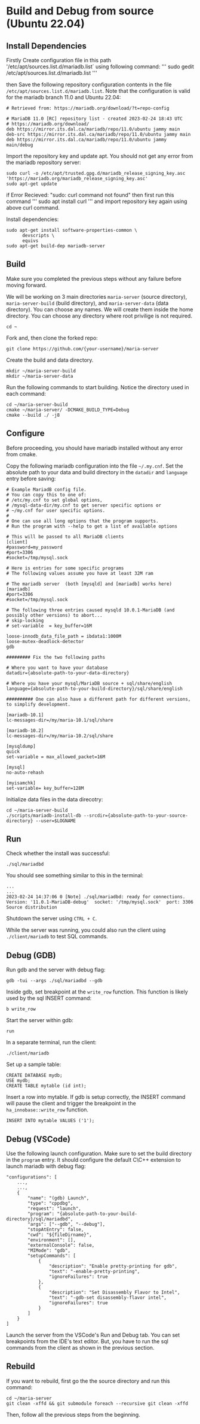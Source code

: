 # Build and Debug from source (Ubuntu 22.04)

## Install Dependencies
Firstly Create configuration file in this path '/etc/apt/sources.list.d/mariadb.list` using following command:
'''
sudo gedit /etc/apt/sources.list.d/mariadb.list
'''

then Save the following repository configuration contents in the file `/etc/apt/sources.list.d/mariadb.list`. Note that the configuration is valid for the mariadb branch 11.0 and Ubuntu 22.04:
```
# Retrieved from: https://mariadb.org/download/?t=repo-config

# MariaDB 11.0 [RC] repository list - created 2023-02-24 18:43 UTC
# https://mariadb.org/download/
deb https://mirror.its.dal.ca/mariadb/repo/11.0/ubuntu jammy main
deb-src https://mirror.its.dal.ca/mariadb/repo/11.0/ubuntu jammy main
deb https://mirror.its.dal.ca/mariadb/repo/11.0/ubuntu jammy main/debug
```

Import the repository key and update apt. You should not get any error from the mariadb repository server:

```
sudo curl -o /etc/apt/trusted.gpg.d/mariadb_release_signing_key.asc 'https://mariadb.org/mariadb_release_signing_key.asc'
sudo apt-get update
```
if Error Recieved: "sudo: curl command not found" then first run this command
'''
sudo apt install curl
'''
and import repository key again using above curl command.

Install dependencies:
```
sudo apt-get install software-properties-common \
      devscripts \
      equivs
sudo apt-get build-dep mariadb-server
```

## Build

Make sure you completed the previous steps without any failure before moving forward.

We will be working on 3 main directories `maria-server` (source directory), `maria-server-build` (build directory), and `maria-server-data` (data directory). You can choose any names. We will create them inside the home directory. You can choose any directory where root privilige is not required.
```
cd ~
```

Fork and, then clone the forked repo:

```
git clone https://github.com/{your-username}/maria-server
```

Create the build and data directory.
```
mkdir ~/maria-server-build
mkdir ~/maria-server-data
```

Run the following commands to start building. Notice the directory used in each command:
```
cd ~/maria-server-build
cmake ~/maria-server/ -DCMAKE_BUILD_TYPE=Debug
cmake --build ./ -j8
```

## Configure

Before proceeding, you should have mariadb installed without any error from cmake.

Copy the following mariadb configuration into the file `~/.my.cnf`. Set the absolute path to your data and build directory in the `datadir` and `language` entry before saving:
```
# Example MariadB config file.
# You can copy this to one of:
# /etc/my.cnf to set global options,
# /mysql-data-dir/my.cnf to get server specific options or
# ~/my.cnf for user specific options.
#
# One can use all long options that the program supports.
# Run the program with --help to get a list of available options

# This will be passed to all MariaDB clients
[client]
#password=my_password
#port=3306
#socket=/tmp/mysql.sock

# Here is entries for some specific programs
# The following values assume you have at least 32M ram

# The mariadb server  (both [mysqld] and [mariadb] works here)
[mariadb]
#port=3306
#socket=/tmp/mysql.sock

# The following three entries caused mysqld 10.0.1-MariaDB (and possibly other versions) to abort...
# skip-locking
# set-variable  = key_buffer=16M

loose-innodb_data_file_path = ibdata1:1000M
loose-mutex-deadlock-detector
gdb

######### Fix the two following paths

# Where you want to have your database
datadir={absolute-path-to-your-data-directory}

# Where you have your mysql/MariaDB source + sql/share/english
language={absolute-path-to-your-build-directory}/sql/share/english

########## One can also have a different path for different versions, to simplify development.

[mariadb-10.1]
lc-messages-dir=/my/maria-10.1/sql/share

[mariadb-10.2]
lc-messages-dir=/my/maria-10.2/sql/share

[mysqldump]
quick
set-variable = max_allowed_packet=16M

[mysql]
no-auto-rehash

[myisamchk]
set-variable= key_buffer=128M
```

Initialize data files in the data direcotry:
```
cd ~/maria-server-build
./scripts/mariadb-install-db --srcdir={absolute-path-to-your-source-directory} --user=$LOGNAME
```

## Run

Check whether the install was successful:
```
./sql/mariadbd
```

You should see something similar to this in the terminal:
```
...
...
2023-02-24 14:37:06 0 [Note] ./sql/mariadbd: ready for connections.
Version: '11.0.1-MariaDB-debug'  socket: '/tmp/mysql.sock'  port: 3306  Source distribution
```

Shutdown the server using `CTRL + C`.

While the server was running, you could also run the client using `./client/mariadb` to test SQL commands.

## Debug (GDB)

Run gdb and the server with debug flag:
```
gdb -tui --args ./sql/mariadbd --gdb
```

Inside gdb, set breakpoint at the `write_row` function. This function is likely used by the sql INSERT command:
```
b write_row
```

Start the server within gdb:
```
run
```

In a separate terminal, run the client:
```
./client/mariadb
```

Set up a sample table:
```
CREATE DATABASE mydb;
USE mydb;
CREATE TABLE mytable (id int);
```

Insert a row into mytable. If gdb is setup correctly, the INSERT command will pause the client and trigger the breakpoint in the `ha_innobase::write_row` function.
```
INSERT INTO mytable VALUES ('1');
```

## Debug (VSCode)

Use the following launch configuration. Make sure to set the build directory in the `program` entry. It should configure the default C\C++ extension to launch mariadb with debug flag:
```
"configurations": [
    ...,
    ...,
    {
        "name": "(gdb) Launch",
        "type": "cppdbg",
        "request": "launch",
        "program": "{absolute-path-to-your-build-directory}/sql/mariadbd",
        "args": ["--gdb", "--debug"],
        "stopAtEntry": false,
        "cwd": "${fileDirname}",
        "environment": [],
        "externalConsole": false,
        "MIMode": "gdb",
        "setupCommands": [
            {
                "description": "Enable pretty-printing for gdb",
                "text": "-enable-pretty-printing",
                "ignoreFailures": true
            },
            {
                "description": "Set Disassembly Flavor to Intel",
                "text": "-gdb-set disassembly-flavor intel",
                "ignoreFailures": true
            }
        ]
    }
]
```

Launch the server from the VSCode's Run and Debug tab. You can set breakpoints from the IDE's text editor. But, you have to run the sql commands from the client as shown in the previous section.

## Rebuild

If you want to rebuild, first go the the source directory and run this command:
```
cd ~/maria-server
git clean -xffd && git submodule foreach --recursive git clean -xffd
```

Then, follow all the previous steps from the beginning.
